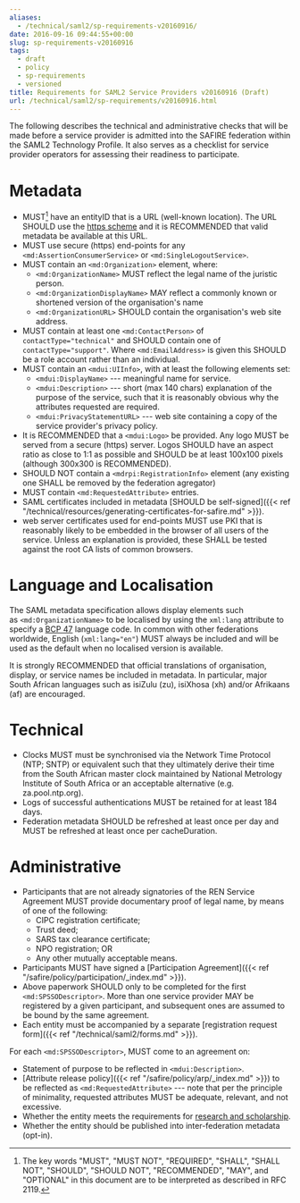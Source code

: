 ```yaml
---
aliases:
  - /technical/saml2/sp-requirements-v20160916/
date: 2016-09-16 09:44:55+00:00
slug: sp-requirements-v20160916
tags:
  - draft
  - policy
  - sp-requirements
  - versioned
title: Requirements for SAML2 Service Providers v20160916 (Draft)
url: /technical/saml2/sp-requirements/v20160916.html
---
```


The following describes the technical and administrative checks that will be made before a service provider is admitted into the SAFIRE federation within the SAML2 Technology Profile. It also serves as a checklist for service provider operators for assessing their readiness to participate.

# Metadata

  * MUST[^RFC2119] have an entityID that is a URL (well-known location). The URL SHOULD use the [https scheme](https://tools.ietf.org/html/rfc2818#section-2.4) and it is RECOMMENDED that valid metadata be available at this URL.
  * MUST use secure (https) end-points for any `<md:AssertionConsumerService>` or `<md:SingleLogoutService>`.
  * MUST contain an `<md:Organization>` element, where:
    * `<md:OrganizationName>` MUST reflect the legal name of the juristic person.
    * `<md:OrganizationDisplayName>` MAY reflect a commonly known or shortened version of the organisation's name
    * `<md:OrganizationURL>` SHOULD contain the organisation's web site address.
  * MUST contain at least one `<md:ContactPerson>` of `contactType="technical"` and SHOULD contain one of `contactType="support"`. Where `<md:EmailAddress>` is given this SHOULD be a role account rather than an individual.
  * MUST contain an `<mdui:UIInfo>`, with at least the following elements set:
    * `<mdui:DisplayName>` --- meaningful name for service.
    * `<mdui:Description>` --- short (max 140 chars) explanation of the purpose of the service, such that it is reasonably obvious why the attributes requested are required.
    * `<mdui:PrivacyStatementURL>` --- web site containing a copy of the service provider's privacy policy.
  * It is RECOMMENDED that a `<mdui:Logo>` be provided. Any logo MUST be served from a secure (https) server. Logos SHOULD have an aspect ratio as close to 1:1 as possible and SHOULD be at least 100x100 pixels (although 300x300 is RECOMMENDED).
  * SHOULD NOT contain a `<mdrpi:RegistrationInfo>` element (any existing one SHALL be removed by the federation agregator)
  * MUST contain `<md:RequestedAttribute>` entries.
  * SAML certificates included in metadata [SHOULD be self-signed]({{< ref "/technical/resources/generating-certificates-for-safire.md" >}}).
  * web server certificates used for end-points MUST use PKI that is reasonably likely to be embedded in the browser of all users of the service. Unless an explanation is provided, these SHALL be tested against the root CA lists of common browsers.

# Language and Localisation

The SAML metadata specification allows display elements such as `<md:OrganizationName>` to be localised by using the `xml:lang` attribute to specify a [BCP 47](https://tools.ietf.org/html/bcp47) language code. In common with other federations worldwide, English (`xml:lang="en"`) MUST always be included and will be used as the default when no localised version is available.

It is strongly RECOMMENDED that official translations of organisation, display, or service names be included in metadata. In particular, major South African languages such as isiZulu (zu), isiXhosa (xh) and/or Afrikaans (af) are encouraged.

# Technical

  * Clocks MUST must be synchronised via the Network Time Protocol (NTP; SNTP) or equivalent such that they ultimately derive their time from the South African master clock maintained by National Metrology Institute of South Africa or an acceptable alternative (e.g. za.pool.ntp.org).
  * Logs of successful authentications MUST be retained for at least 184 days.
  * Federation metadata SHOULD be refreshed at least once per day and MUST be refreshed at least once per cacheDuration.

# Administrative

  * Participants that are not already signatories of the REN Service Agreement MUST provide documentary proof of legal name, by means of one of the following:
    * CIPC registration certificate;
    * Trust deed;
    * SARS tax clearance certificate;
    * NPO registration; OR
    * Any other mutually acceptable means.
  * Participants MUST have signed a [Participation Agreement]({{< ref "/safire/policy/participation/_index.md" >}}).
  * Above paperwork SHOULD only to be completed for the first `<md:SPSSODescriptor>`. More than one service provider MAY be registered by a given participant, and subsequent ones are assumed to be bound by the same agreement.
  * Each entity must be accompanied by a separate [registration request form]({{< ref "/technical/saml2/forms.md" >}}).

For each `<md:SPSSODescriptor>`, MUST come to an agreement on:

  * Statement of purpose to be reflected in `<mdui:Description>`.
  * [Attribute release policy]({{< ref "/safire/policy/arp/_index.md" >}}) to be reflected as `<md:RequestedAttribute>` --- note that per the principle of minimality, requested attributes MUST be adequate, relevant, and not excessive.
  * Whether the entity meets the requirements for [research and scholarship](https://refeds.org/category/research-and-scholarship).
  * Whether the entity should be published into inter-federation metadata (opt-in).

[^RFC2119]: The key words "MUST", "MUST NOT", "REQUIRED", "SHALL", "SHALL NOT", "SHOULD", "SHOULD NOT", "RECOMMENDED", "MAY", and "OPTIONAL" in this document are to be interpreted as described in RFC 2119.

